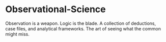 # Observational-Science
Observation is a weapon. Logic is the blade. A collection of deductions, case files, and analytical frameworks. The art of seeing what the common might miss.
